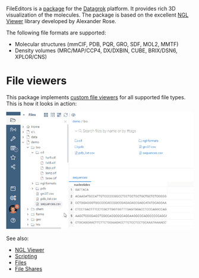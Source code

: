 FileEditors is a [package](https://datagrok.ai/help/develop/develop#packages) for the [Datagrok](https://datagrok.ai) platform.
It provides rich 3D visualization of the molecules. The package is based on the excellent
[NGL Viewer](https://nglviewer.org/) library developed by Alexander Rose.

The following file formats are supported:
* Molecular structures (mmCIF, PDB, PQR, GRO, SDF, MOL2, MMTF)
* Density volumes (MRC/MAP/CCP4, DX/DXBIN, CUBE, BRIX/DSN6, XPLOR/CNS)

# File viewers

This package implements [custom file viewers](../../help/develop/how-to/custom-file-viewers.md)
for all supported file types. This is how it looks in action:  

![](../../help/access/file-shares-file-viewers.gif)


See also:

* [NGL Viewer](https://nglviewer.org/)
* [Scripting](https://datagrok.ai/help/develop/scripting)
* [Files](https://datagrok.ai/help/access/connectors/files)
* [File Shares](https://datagrok.ai/help/access/file-shares)